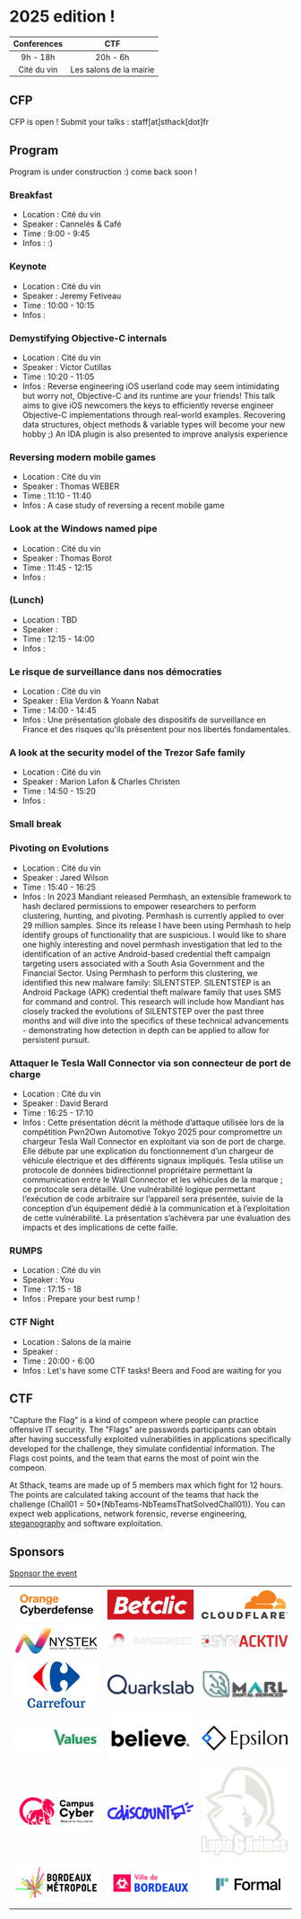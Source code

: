 # 2025 edition !

| Conferences |           CTF           |
| :---------: | :---------------------: |
|  9h - 18h   |        20h - 6h         |
| Cité du vin | Les salons de la mairie |

## CFP

CFP is open ! Submit your talks : staff[at]sthack[dot]fr

## Program

Program is under construction :) come back soon !

### Breakfast

- Location : Cité du vin
- Speaker : Cannelés & Café
- Time : 9:00 - 9:45
- Infos : :)

### Keynote

- Location : Cité du vin
- Speaker : Jeremy Fetiveau
- Time : 10:00 - 10:15
- Infos :

### Demystifying Objective-C internals

- Location : Cité du vin
- Speaker : Victor Cutillas
- Time : 10:20 - 11:05
- Infos : Reverse engineering iOS userland code may seem intimidating but worry not, Objective-C and its runtime are your friends! This talk aims to give iOS newcomers the keys to efficiently reverse engineer Objective-C implementations through real-world examples. Recovering data structures, object methods & variable types will become your new hobby ;) An IDA plugin is also presented to improve analysis experience

### Reversing modern mobile games

- Location : Cité du vin
- Speaker : Thomas WEBER
- Time : 11:10 - 11:40
- Infos : A case study of reversing a recent mobile game

### Look at the Windows named pipe

- Location : Cité du vin
- Speaker : Thomas Borot
- Time : 11:45 - 12:15
- Infos :

### (Lunch)

- Location : TBD
- Speaker :
- Time : 12:15 - 14:00
- Infos :

### Le risque de surveillance dans nos démocraties

- Location : Cité du vin
- Speaker : Elia Verdon & Yoann Nabat
- Time : 14:00 - 14:45
- Infos : Une présentation globale des dispositifs de surveillance en France et des risques qu'ils présentent pour nos libertés fondamentales.

### A look at the security model of the Trezor Safe family

- Location : Cité du vin
- Speaker : Marion Lafon & Charles Christen
- Time : 14:50 - 15:20
- Infos :

### Small break

### Pivoting on Evolutions

- Location : Cité du vin
- Speaker : Jared Wilson
- Time : 15:40 - 16:25
- Infos : In 2023 Mandiant released Permhash, an extensible framework to hash declared permissions to empower researchers to perform clustering, hunting, and pivoting. Permhash is currently applied to over 29 million samples. Since its release I have been using Permhash to help identify groups of functionality that are suspicious. I would like to share one highly interesting and novel permhash investigation that led to the identification of an active Android-based credential theft campaign targeting users associated with a South Asia Government and the Financial Sector. Using Permhash to perform this clustering, we identified this new malware family: SILENTSTEP. SILENTSTEP is an Android Package (APK) credential theft malware family that uses SMS for command and control. This research will include how Mandiant has closely tracked the evolutions of SILENTSTEP over the past three months and will dive into the specifics of these technical advancements - demonstrating how detection in depth can be applied to allow for persistent pursuit.

### Attaquer le Tesla Wall Connector via son connecteur de port de charge

- Location : Cité du vin
- Speaker : David Berard
- Time : 16:25 - 17:10
- Infos : Cette présentation décrit la méthode d’attaque utilisée lors de la compétition Pwn2Own Automotive Tokyo 2025 pour compromettre un chargeur Tesla Wall Connector en exploitant via son de port de charge. Elle débute par une explication du fonctionnement d’un chargeur de véhicule électrique et des différents signaux impliqués. Tesla utilise un protocole de données bidirectionnel propriétaire permettant la communication entre le Wall Connector et les véhicules de la marque ; ce protocole sera détaillé. Une vulnérabilité logique permettant l’exécution de code arbitraire sur l’appareil sera présentée, suivie de la conception d’un équipement dédié à la communication et à l’exploitation de cette vulnérabilité. La présentation s’achèvera par une évaluation des impacts et des implications de cette faille.

### RUMPS

- Location : Cité du vin
- Speaker : You
- Time : 17:15 - 18
- Infos : Prepare your best rump !

### CTF Night

- Location : Salons de la mairie
- Speaker :
- Time : 20:00 - 6:00
- Infos : Let's have some CTF tasks! Beers and Food are waiting for you

## CTF

"Capture the Flag" is a kind of compeon where people can practice offensive IT security. The "Flags" are passwords participants can obtain after having successfully exploited vulnerabilities in applications specifically developed for the challenge, they simulate confidential information. The Flags cost points, and the team that earns the most of point win the compeon.

At Sthack, teams are made up of 5 members max which fight for 12 hours. The points are calculated taking account of the teams that hack the challenge (Chall01 = 50\*(NbTeams-NbTeamsThatSolvedChall01)). You can expect web applications, network forensic, reverse engineering, [steganography](https://www.youtube.com/watch?v=dQw4w9WgXcQ) and software exploitation.

## Sponsors

[Sponsor the event](./Sthack%20-%20Sponsoring%202025.pdf)

<div class="table-sponsors">

|                                                                                                               |                                                                                                      |                                                                                                         |
| ------------------------------------------------------------------------------------------------------------- | ---------------------------------------------------------------------------------------------------- | ------------------------------------------------------------------------------------------------------- |
| <a href="https://www.orangecyberdefense.com/fr/" target="_blank">![orange](img/Orange_cyberdefense.png)</a>   | <a href="https://www.betclic.fr/" target="_blank">![Betclic](img/Logo_Betclic_2019.png)</a>          | <a href="https://www.cloudflare.com/" target="_blank">![Cloudflare](img/Cloudflare_Logo.png)</a>        |
| <a href="https://www.nystek.com/" target="_blank">![Nystek](img/nystek.png)</a>                               | <a href="https://www.randorisec.fr/" target="_blank">![Randorisec](img/randorisec.png)</a>           | <a href="http://synacktiv.com/" target="_blank">![Synacktiv](img/synacktiv.png)</a>                     |
| <a href="https://www.carrefour.fr/" target="_blank">![Carrefour](img/Carrefour-Logo.png)</a>                  | <a href="https://www.quarkslab.com/" target="_blank">![Quarkslab](img/QUARKSLAB_LOGO.png)</a>        | <a href="https://marl-ds.com/" target="_blank">![Marl](img/marl.jpeg)</a>                               |
| <a href="https://hack4values.eu/" target="_blank">![hack4values](img/hack4values_logo.png)</a>                | <a href="https://www.believe.com/" target="_blank">![Believe](img/logo-believe-black.png)</a>        | <a href="https://www.epsilon-sec.com/" target="_blank">![Epsilon Sec](img/epsilon_full_320_132.png)</a> |
| <a href="https://www.campuscyber-na.fr/">![Cybercampus](img/cybercampus.png)</a>                              | <a href="https://www.cdiscount.com/" target="_blank">![Cdiscount](img/logo_cdiscount.png)</a>        | <a href="https://www.landh.tech/" target="_blank">![Lupin & Holmes](img/landh.svg)</a>                  |
| <a href="https://www.bordeaux-metropole.fr/" target="_blank">![Bordeaux Metropole](img/logo_bm_2025.jpg) </a> | <a href="https://www.bordeaux.fr/" target="_blank">![Bordeaux](img/logo_ville_bordeaux_2025.jpg)</a> | <a href="https://www.joinformal.com/" target="_blank">![Formal](img/formal.png)</a>                     |

</div>
